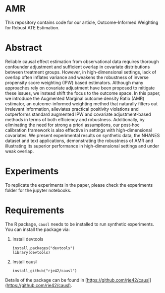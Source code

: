 # AMR
This repository contains code for our article, Outcome-Informed Weighting for Robust ATE Estimation.

# Abstract
Reliable causal effect estimation from observational data requires thorough confounder adjustment and sufficient overlap in covariate distributions between treatment groups. However, in high-dimensional settings, lack of overlap often inflates variance and weakens the robustness of inverse propensity score weighting (IPW) based estimators. Although many approaches rely on covariate adjustment have been proposed to mitigate these issues, we instead shift the focus to the outcome space. In this paper, we introduce the Augmented Marginal outcome density Ratio (AMR) estimator, an outcome-informed weighting method that naturally filters out irrelevant information, alleviates practical positivity violations and outperforms standard augmented IPW and covariate adjustment-based methods in terms of both efficiency and robustness. Additionally, by eliminating the need for strong a priori assumptions, our post-hoc calibration framework is also effective in settings with high-dimensional covariates. We present experimental results on synthetic data, the NHANES dataset and text applications, demonstrating the robustness of AMR and illustrating its superior performance in high-dimensional settings and under weak overlap.

# Experiments
To replicate the experiments in the paper, please check the experiments folder for the jupyter notebooks.

# Requirements
The R package, ```causl``` needs to be installed to run synthetic experiments. You can install the package via:
1. Install devtools
   ```
   install.packages("devtools")
   library(devtools)
   ```
2. Install causl
   ```
   install_github("rje42/causl")
   ```
Details of the package can be found in [https://github.com/rje42/causl](https://github.com/rje42/causl).
